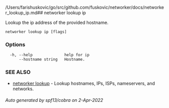 /Users/farishuskovic/go/src/github.com/fuskovic/networker/docs/networker_lookup_ip.md## networker lookup ip

Lookup the ip address of the provided hostname.

```
networker lookup ip [flags]
```

### Options

```
  -h, --help              help for ip
      --hostname string   Hostname.
```

### SEE ALSO

* [networker lookup](docs/networker_lookup.md)	 - Lookup hostnames, IPs, ISPs, nameservers, and networks.

###### Auto generated by spf13/cobra on 2-Apr-2022
